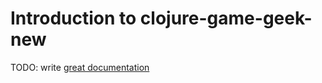 # Introduction to clojure-game-geek-new

TODO: write [great documentation](http://jacobian.org/writing/what-to-write/)

